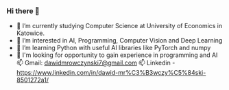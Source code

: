 ### Hi there 👋

- 🔭 I’m currently studying Computer Science at University of Economics in Katowice.
- 📖 I’m interested in AI, Programming, Computer Vision and Deep Learning
- 🌱 I’m learning Python with useful AI libraries like PyTorch and numpy
- 🔎 I'm looking for opportunity to gain experience in programming and AI
📫 Gmail: dawidmrowczynski7@gmail.com
📫 Linkedin - https://www.linkedin.com/in/dawid-mr%C3%B3wczy%C5%84ski-8501272a1/
              
